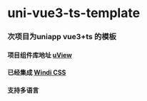 # uni-vue3-ts-template

### 次项目为uniapp vue3+ts 的模板


#### 项目组件库地址 [uView](https://vkuviewdoc.fsq.pub/)
#### 已经集成 [Windi CSS](https://windicss.org/)
#### 支持多语言
